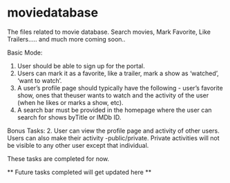 # moviedatabase
The files related to movie database.  Search movies, Mark Favorite, Like Trailers..... and much more coming soon..

Basic Mode:
1. User should be able to sign up for the portal. 
2. Users can mark it as a favorite, like a trailer, mark a show as ‘watched’, ‘want to watch’.
3. A user’s profile page should typically have the following - user’s favorite show, ones that theuser wants to watch and the activity of the user (when he likes or marks a show, etc).
4. A search bar must be provided in the homepage where the user can search for shows byTitle or IMDb ID.


Bonus Tasks:
2. User can view the profile page and activity of other users. Users can also make their activity -public/private. Private activities will not be visible to any other user except that individual.

These tasks are completed for now.

** Future tasks completed will get updated here **
